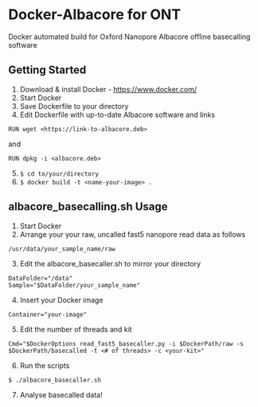 # Docker-Albacore for ONT
Docker automated build for Oxford Nanopore Albacore offline basecalling software

## Getting Started

1. Download & install Docker - https://www.docker.com/
2. Start Docker
3. Save Dockerfile to your directory
4. Edit Dockerfile with up-to-date Albacore software and links
 ```
 RUN wget <https://link-to-albacore.deb>
 ```
 and
 ```
 RUN dpkg -i <albacore.deb>
 ``` 
 
5. ```$ cd to/your/directory```
6. ```$ docker build -t <name-your-image> .```

## albacore_basecalling.sh Usage

1. Start Docker
2. Arrange your your raw, uncalled fast5 nanopore read data as follows
 ```
 /usr/data/your_sample_name/raw
 ``` 
    
3. Edit the albacore_basecaller.sh to mirror your directory
 ```
 DataFolder="/data"
 Sample="$DataFolder/your_sample_name"
 ``` 
    
4. Insert your Docker image 
 ```
 Container="your-image"
 ```
    
5. Edit the number of threads and kit
 ```
 Cmd="$DockerOptions read_fast5_basecaller.py -i $DockerPath/raw -s $DockerPath/basecalled -t <# of threads> -c <your-kit>"
 ```
    
6. Run the scripts 
 ```
 $ ./albacore_basecaller.sh
 ```
 
7. Analyse basecalled data!
